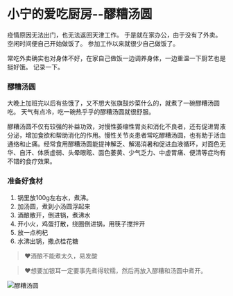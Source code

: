 # 小宁的爱吃厨房--醪糟汤圆


疫情原因无法出门，也无法返回天津工作。
于是就在家办公，由于没有了外卖。空闲时间便自己开始做饭了。
参加工作以来就很少自己做饭了。

常吃外卖确实也对身体不好，在家自己做饭一边调养身体，一边重温一下厨艺也是挺好饿。
记录一下。

### 醪糟汤圆
大晚上加班完以后有些饿了，又不想大张旗鼓炒菜什么的，就煮了一碗醪糟汤圆吃。
天气有点冷，吃一碗热乎乎的醪糟汤圆就很舒服。

醪糟汤圆不仅有较强的补益功效，对慢性萎缩性胃炎和消化不良者，还有促进胃液分泌，增加食欲和帮助消化的作用。慢性关节炎患者常吃醪糟汤圆，也有助于活血通络和止痛。经常食用醪糟汤圆能提神解乏、解渴消暑和促进血液循环，对面色无华、自汗、体质虚弱、头晕眼眩、面色萎黄、少气乏力、中虚胃痛、便清等症均有不错的食疗效果。


### 准备好食材
1. 锅里放100g左右水，煮沸。
1. 加汤圆，煮到小汤圆浮起来
1. 酒酿散开，倒进锅，煮沸水
1. 开小火，鸡蛋打散，绕圈倒进锅，用筷子搅拌开
1. 放一点枸杞
1. 水沸出锅，撒点桂花糖


>❤️酒酿不能煮太久，易发酸

>❤️想要加银耳一定要事先煮得软糯，然后再放入醪糟和汤圆中煮开。

![醪糟汤圆](https://s1.ax1x.com/2020/09/25/09tavR.md.jpg)
